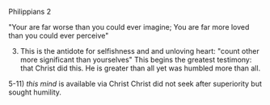 Philippians 2


"Your are far worse than you could ever imagine;  You are far more loved than you could ever perceive"

3) This is the antidote for selfishness and and unloving heart: "count other more significant than yourselves"
This begins the greatest testimony: that Christ did this.  He is greater than all yet was humbled more than all.


5-11) _this mind_ is available via Christ
Christ did not seek after superiority but sought humility.
